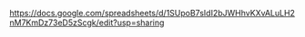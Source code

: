 https://docs.google.com/spreadsheets/d/1SUpoB7sIdI2bJWHhvKXvALuLH2nM7KmDz73eD5zScgk/edit?usp=sharing

